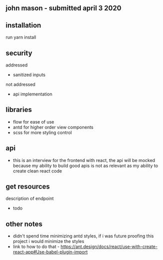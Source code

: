 ## john mason - submitted april 3 2020

## installation
run yarn install

## security
addressed
- sanitized inputs

not addressed
- api implementation

## libraries
- flow for ease of use
- antd for higher order view components
- scss for more styling control

## api
- this is an interview for the frontend with react, the api will be mocked because my ability to build good apis is not as relevant as my ability to create clean react code

## get resources
description of endpoint
- todo

## other notes
- didn't spend time minimizing antd styles, if i was future proofing this project i would minimize the styles 
- link to how to do that - https://ant.design/docs/react/use-with-create-react-app#Use-babel-plugin-import
